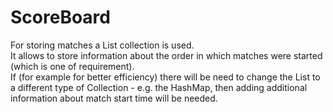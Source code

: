 # ScoreBoard
For storing matches a List collection is used.  
It allows to store information about the order in which matches were started (which is one of requirement).  
If (for example for better efficiency) there will be need to change the List to a different type of Collection - e.g. the HashMap, then adding additional information about match start time will be needed.